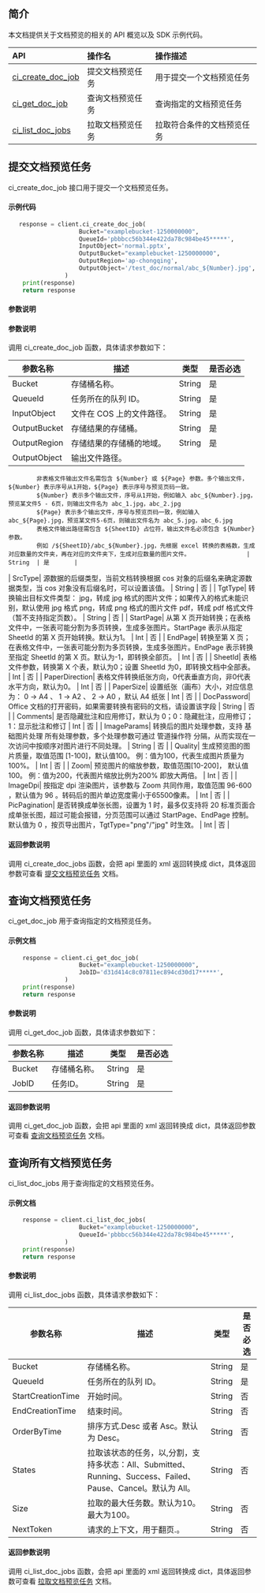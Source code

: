 
## 简介

本文档提供关于文档预览的相关的 API 概览以及 SDK 示例代码。

| API           |    操作名  |   操作描述               |
| :--------------- | :------------------ | :--------------------- |
| [ci_create_doc_job](https://cloud.tencent.com/document/product/436/54056)|   提交文档预览任务        |   用于提交一个文档预览任务   |
| [ci_get_doc_job](https://cloud.tencent.com/document/product/436/54095) |   查询文档预览任务    |查询指定的文档预览任务 |
| [ci_list_doc_jobs](https://cloud.tencent.com/document/product/436/54096)  |  拉取文档预览任务     |  拉取符合条件的文档预览任务   |



## 提交文档预览任务

ci_create_doc_job 接口用于提交一个文档预览任务。

#### 示例代码

```python
   response = client.ci_create_doc_job(
                    Bucket="examplebucket-1250000000",
                    QueueId='pbbbcc56b344e422da78c984be45*****',
                    InputObject='normal.pptx',
                    OutputBucket="examplebucket-1250000000",
                    OutputRegion='ap-chongqing',
                    OutputObject='/test_doc/normal/abc_${Number}.jpg',
                )
    print(response)
    return response 
```

#### 参数说明

#### 参数说明

调用 ci_create_doc_job 函数，具体请求参数如下：

| 参数名称  | 描述                                                         | 类型   | 是否必选 |
| --------- | ------------------------------------------------------------ | ------ | -------- |
| Bucket | 存储桶名称。                                 | String  | 是       |
| QueueId| 任务所在的队列 ID。                | String  | 是       |
| InputObject| 文件在 COS 上的文件路径。                | String  | 是       |
| OutputBucket| 存储结果的存储桶。                | String  | 是       |
| OutputRegion| 存储结果的存储桶的地域。                | String  | 是       |
| OutputObject| 输出文件路径。
            非表格文件输出文件名需包含 ${Number} 或 ${Page} 参数。多个输出文件，${Number} 表示序号从1开始，${Page} 表示序号与预览页码一致。
            ${Number} 表示多个输出文件，序号从1开始，例如输入 abc_${Number}.jpg，预览某文件5 - 6页，则输出文件名为 abc_1.jpg，abc_2.jpg
            ${Page} 表示多个输出文件，序号与预览页码一致，例如输入 abc_${Page}.jpg，预览某文件5-6页，则输出文件名为 abc_5.jpg，abc_6.jpg
            表格文件输出路径需包含 ${SheetID} 占位符，输出文件名必须包含 ${Number} 参数。
            例如 /${SheetID}/abc_${Number}.jpg，先根据 excel 转换的表格数，生成对应数量的文件夹，再在对应的文件夹下，生成对应数量的图片文件。                | String  | 是       |
| SrcType|  源数据的后缀类型，当前文档转换根据 cos 对象的后缀名来确定源数据类型，当 cos 对象没有后缀名时，可以设置该值。                | String  | 否       |
| TgtType|  转换输出目标文件类型：
            jpg，转成 jpg 格式的图片文件；如果传入的格式未能识别，默认使用 jpg 格式
            png，转成 png 格式的图片文件
            pdf，转成 pdf 格式文件（暂不支持指定页数）。                | String  | 否       |
| StartPage|  从第 X 页开始转换；在表格文件中，一张表可能分割为多页转换，生成多张图片。StartPage 表示从指定 SheetId 的第 X 页开始转换。默认为1。                | Int  | 否       |
| EndPage|  转换至第 X 页；在表格文件中，一张表可能分割为多页转换，生成多张图片。EndPage 表示转换至指定 SheetId 的第 X 页。默认为-1，即转换全部页。                | Int  | 否       |
| SheetId|  表格文件参数，转换第 X 个表，默认为0；设置 SheetId 为0，即转换文档中全部表。                | Int  | 否       |
| PaperDirection| 表格文件转换纸张方向，0代表垂直方向，非0代表水平方向，默认为0。                | Int  | 否       |
| PaperSize|  设置纸张（画布）大小，对应信息为： 0 → A4 、 1 → A2 、 2 → A0 ，默认 A4 纸张                | Int  | 否       |
| DocPassword|  Office 文档的打开密码，如果需要转换有密码的文档，请设置该字段	                | String  | 否       |
| Comments|  是否隐藏批注和应用修订，默认为 0；0：隐藏批注，应用修订；1：显示批注和修订                | Int  | 否       |
| ImageParams|   转换后的图片处理参数，支持 基础图片处理 所有处理参数，多个处理参数可通过 管道操作符 分隔，从而实现在一次访问中按顺序对图片进行不同处理。                | String  | 否       |
| Quality|  生成预览图的图片质量，取值范围 [1-100]，默认值100。 例：值为100，代表生成图片质量为100%。                | Int  | 否       |
| Zoom|   预览图片的缩放参数，取值范围[10-200]， 默认值100。 例：值为200，代表图片缩放比例为200% 即放大两倍。                | Int  | 否       |
| ImageDpi|  按指定 dpi 渲染图片，该参数与 Zoom 共同作用，取值范围 96-600 ，默认值为 96 。转码后的图片单边宽度需小于65500像素。                | Int  | 否       |
| PicPagination| 是否转换成单张长图，设置为 1 时，最多仅支持将 20 标准页面合成单张长图，超过可能会报错，分页范围可以通过 StartPage、EndPage 控制。默认值为 0 ，按页导出图片，TgtType="png"/"jpg" 时生效。                | Int  | 否       |

#### 返回参数说明

调用 ci_create_doc_jobs 函数，会把 api 里面的 xml 返回转换成 dict，具体返回参数可查看 [提交文档预览任务](https://cloud.tencent.com/document/product/436/54056) 文档。

## 查询文档预览任务

ci_get_doc_job 用于查询指定的文档预览任务。

#### 示例文档

```python
    response = client.ci_get_doc_job(
                    Bucket="examplebucket-1250000000",
                    JobID='d31d414c8c07811ec894cd30d17*****',
                )
    print(response)
    return response 
```

#### 参数说明

调用 ci_get_doc_job 函数，具体请求参数如下：

| 参数名称  | 描述                                                         | 类型   | 是否必选 |
| --------- | ------------------------------------------------------------ | ------ | -------- |
| Bucket | 存储桶名称。                                 | String  | 是       |
| JobID| 任务ID。                | String  | 是       |

#### 返回参数说明

调用 ci_get_doc_job 函数，会把 api 里面的 xml 返回转换成 dict，具体返回参数可查看 [查询文档预览任务](https://cloud.tencent.com/document/product/436/54095) 文档。



## 查询所有文档预览任务

ci_list_doc_jobs 用于查询指定的文档预览任务。

#### 示例文档

```python
    response = client.ci_list_doc_jobs(
                    Bucket="examplebucket-1250000000",
                    QueueId='pbbbcc56b344e422da78c984be45*****',
                )
    print(response)
    return response 
```

#### 参数说明

调用 ci_list_doc_jobs 函数，具体请求参数如下：

| 参数名称  | 描述                                                         | 类型   | 是否必选 |
| --------- | ------------------------------------------------------------ | ------ | -------- |
| Bucket | 存储桶名称。                                 | String  | 是       |
| QueueId| 任务所在的队列 ID。                | String  | 是       |
| StartCreationTime| 开始时间。                | String  | 否       |
| EndCreationTime| 结束时间。                | String  | 否       |
| OrderByTime| 排序方式.Desc 或者 Asc。默认为 Desc。                | String  | 否       |
| States| 拉取该状态的任务，以,分割，支持多状态：All、Submitted、Running、Success、Failed、Pause、Cancel。默认为 All。                | String  | 否       |
| Size| 	拉取的最大任务数。默认为10。最大为100。                | String  | 否       |
| NextToken| 请求的上下文，用于翻页.。                | String  | 否       |

#### 返回参数说明

调用 ci_list_doc_jobs 函数，会把 api 里面的 xml 返回转换成 dict，具体返回参数可查看 [拉取文档预览任务](https://cloud.tencent.com/document/product/436/54096) 文档。
